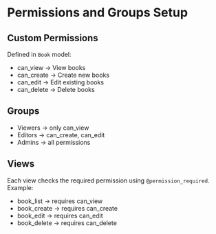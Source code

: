 

# Permissions and Groups Setup

## Custom Permissions
Defined in `Book` model:
- can_view → View books
- can_create → Create new books
- can_edit → Edit existing books
- can_delete → Delete books

## Groups
- Viewers → only can_view
- Editors → can_create, can_edit
- Admins → all permissions

## Views
Each view checks the required permission using `@permission_required`.
Example: 
- book_list → requires can_view
- book_create → requires can_create
- book_edit → requires can_edit
- book_delete → requires can_delete

